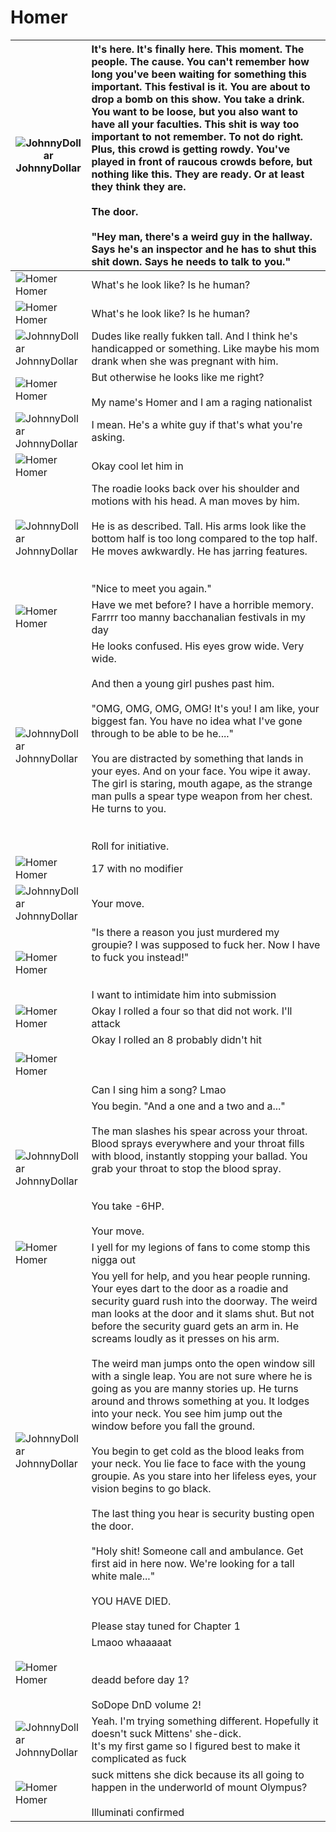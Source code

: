 # Homer

| ![JohnnyDollar](https://i.imgur.com/0XQ6aLrb.png)<br>JohnnyDollar | It's here.  It's finally here.  This moment.  The people.  The cause.  You can't remember how long you've been waiting for something this important.  This festival is it.  You are about to drop a bomb on this show.  You take a drink.  You want to be loose, but you also want to have all your faculties. This shit is way too important to not remember.  To not do right.  Plus, this crowd is getting rowdy.  You've played in front of raucous crowds before, but nothing like this.  They are ready.  Or at least they think they are.<br /><br />The door.  <br /><br />"Hey man, there's a weird guy in the hallway. Says he's an inspector and he has to shut this shit down.  Says he needs to talk to you." |
| --- | :--- |
| ![Homer](https://i.imgur.com/N2VsADDb.png)<br>Homer | What's he look like? Is he human? |
| ![Homer](https://i.imgur.com/N2VsADDb.png)<br>Homer | What's he look like? Is he human? |
| ![JohnnyDollar](https://i.imgur.com/0XQ6aLrb.png)<br>JohnnyDollar | Dudes like really fukken tall. And I think he's handicapped or something. Like maybe his mom drank when she was pregnant with him. |
| ![Homer](https://i.imgur.com/N2VsADDb.png)<br>Homer | But otherwise he looks like me right?<br /><br />My name's Homer and I am a raging nationalist |
| ![JohnnyDollar](https://i.imgur.com/0XQ6aLrb.png)<br>JohnnyDollar | I mean. He's a white guy if that's what you're asking. |
| ![Homer](https://i.imgur.com/N2VsADDb.png)<br>Homer | Okay cool let him in |
| ![JohnnyDollar](https://i.imgur.com/0XQ6aLrb.png)<br>JohnnyDollar | The roadie looks back over his shoulder and motions with his head. A man moves by him. <br /><br />He is as described.  Tall. His arms look like the bottom half is too long compared to the top half. He moves awkwardly. He has jarring features. <br /><br /><br />"Nice to meet you again." |
| ![Homer](https://i.imgur.com/N2VsADDb.png)<br>Homer | Have we met before? I have a horrible memory. Farrrr too manny bacchanalian festivals in my day |
| ![JohnnyDollar](https://i.imgur.com/0XQ6aLrb.png)<br>JohnnyDollar | He looks confused.  His eyes grow wide.  Very wide.  <br /><br />And then a young girl pushes past him.  <br /><br />"OMG, OMG, OMG, OMG!  It's you!  I am like, your biggest fan.  You have no idea what I've gone through to be able to be he...."<br /><br />You are distracted by something that lands in your eyes.  And on your face.  You wipe it away. The girl is staring, mouth agape, as the strange man pulls a spear type weapon from her chest.  He turns to you.<br /><br /><br />Roll for initiative. |
| ![Homer](https://i.imgur.com/N2VsADDb.png)<br>Homer | 17 with no modifier |
| ![JohnnyDollar](https://i.imgur.com/0XQ6aLrb.png)<br>JohnnyDollar | Your move. |
| ![Homer](https://i.imgur.com/N2VsADDb.png)<br>Homer | "Is there a reason you just murdered my groupie? I was supposed to fuck her. Now I have to fuck you instead!"<br /><br /><br />I want to intimidate him into submission |
| ![Homer](https://i.imgur.com/N2VsADDb.png)<br>Homer | Okay I rolled a four so that did not work. I'll attack |
| ![Homer](https://i.imgur.com/N2VsADDb.png)<br>Homer | Okay I rolled an 8 probably didn't hit <br /><br /><br /><br />Can I sing him a song? Lmao |
| ![JohnnyDollar](https://i.imgur.com/0XQ6aLrb.png)<br>JohnnyDollar | You begin.  "And a one and a two and a..."  <br /><br />The man slashes his spear across your throat.  Blood sprays everywhere and your throat fills with blood, instantly stopping your ballad.  You grab your throat to stop the blood spray.<br /><br /><br />You take -6HP.<br /><br />Your move. |
| ![Homer](https://i.imgur.com/N2VsADDb.png)<br>Homer | I yell for my legions of fans to come stomp this nigga out |
| ![JohnnyDollar](https://i.imgur.com/0XQ6aLrb.png)<br>JohnnyDollar | You yell for help, and you hear people running.  Your eyes dart to the door as a roadie and  security guard rush into the doorway.  The weird man looks at the door and it slams shut.  But not before the security guard gets an arm in.  He screams loudly as it presses on his arm.<br /><br />The weird man jumps onto the open window sill with a single leap.  You are not sure where he is going  as you are manny stories up.  He turns around and throws something at you.  It lodges into your neck.   You see him jump out the window before you fall the ground.<br /><br />You begin to get cold as the blood leaks from your neck.  You lie face to face with the young groupie. As you stare into her lifeless eyes, your vision begins to go black.<br /><br />The last thing you hear is security busting open the door.<br /><br />"Holy shit!  Someone call and ambulance.  Get first aid in here now. We're looking for a tall white male..."<br /><br />YOU HAVE DIED.<br /><br />Please stay tuned for Chapter 1 |
| ![Homer](https://i.imgur.com/N2VsADDb.png)<br>Homer | Lmaoo whaaaaat<br /><br /><br />deadd before day 1? <br /><br />SoDope DnD volume 2! |
| ![JohnnyDollar](https://i.imgur.com/0XQ6aLrb.png)<br>JohnnyDollar | Yeah. I'm trying something different.  Hopefully it doesn't suck Mittens' she-dick. <br />It's my first game so I figured best to make it complicated as fuck |
| ![Homer](https://i.imgur.com/N2VsADDb.png)<br>Homer | suck mittens she dick because its all going to happen in the underworld of mount Olympus?<br /><br />Illuminati confirmed |
